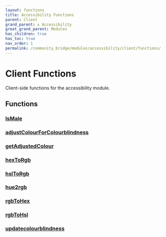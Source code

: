 ```yaml
---
layout: functions
title: Accessibility Functions
parent: Client
grand_parent: ♿ Accessibility
great_grand_parent: Modules
has_children: true
has_toc: true
nav_order: 1
permalink: /community_bridge/modules/accessibility/client/functions/
---
```


# Client Functions
Client-side functions for the accessibility module.

## Functions

### [IsMale](IsMale)
### [adjustColourForColourblindness](adjustColourForColourblindness)
### [getAdjustedColour](getAdjustedColour)
### [hexToRgb](hexToRgb)
### [hslToRgb](hslToRgb)
### [hue2rgb](hue2rgb)
### [rgbToHex](rgbToHex)
### [rgbToHsl](rgbToHsl)
### [updatecolourblindness](updatecolourblindness)
